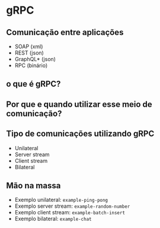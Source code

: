# gRPC

## Comunicação entre aplicações

- SOAP (xml)
- REST (json)
- GraphQL* (json)
- RPC (binário)

## o que é gRPC?

## Por que e quando utilizar esse meio de comunicação?

## Tipo de comunicações utilizando gRPC

- Unilateral
- Server stream
- Client stream
- Bilateral

## Mão na massa

- Exemplo unilateral: `example-ping-pong`
- Exemplo server stream: `example-random-number`
- Exemplo client stream: `example-batch-insert`
- Exemplo bilateral: `example-chat`
